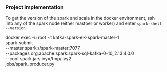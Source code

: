### Project Implementation

To get the version of the spark and scala in the docker environment, ssh into any of the spark node (either mastoer or worker) and enter `spark-shell --version`



docker exec -u root -it kafka-spark-elk-spark-master-1 \
  spark-submit \
    --master spark://spark-master:7077 \
    --packages org.apache.spark:spark-sql-kafka-0-10_2.13:4.0.0 \
    --conf spark.jars.ivy=/tmp/.ivy2 \
    jobs/spark_producer.py